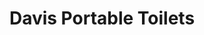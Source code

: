 ---
title: "Davis Portable Toilets"
url: /fort-myers/davis-portable-toilets/
shop: storage rental
---